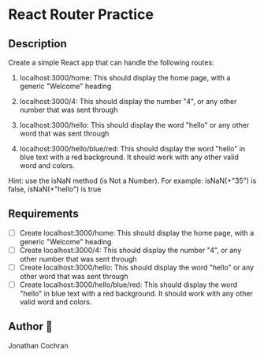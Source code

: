 # React Router Practice 
## Description 
Create a simple React app that can handle the following routes:

1. localhost:3000/home: This should display the home page, with a generic "Welcome" heading

2. localhost:3000/4: This should display the number "4", or any other number that was sent through

3. localhost:3000/hello: This should display the word "hello" or any other word that was sent through

4. localhost:3000/hello/blue/red: This should display the word "hello" in blue text with a red background. It should work with any other valid word and colors.

Hint: use the isNaN method (is Not a Number). For example: isNaN(+"35") is false, isNaN(+"hello") is true

## Requirements 
- [ ] Create localhost:3000/home: This should display the home page, with a generic "Welcome" heading
- [ ] Create localhost:3000/4: This should display the number "4", or any other number that was sent through
- [ ] Create localhost:3000/hello: This should display the word "hello" or any other word that was sent through
- [ ] Create localhost:3000/hello/blue/red: This should display the word "hello" in blue text with a red background. It should work with any other valid word and colors.

## Author :wave:
Jonathan Cochran